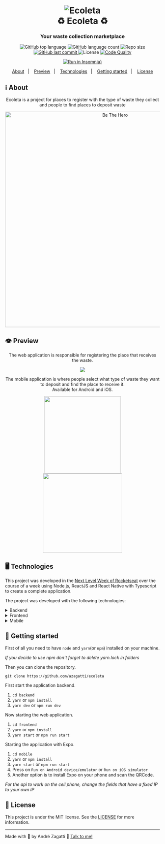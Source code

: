 <h1 align="center">
    <img alt="Ecoleta" src="https://res.cloudinary.com/zagatti/image/upload/v1591460899/readme/logo_3x_xv7eea.png" />
    <br>
    ♻️ Ecoleta ♻️
</h1>

<h3 align="center">
  Your waste collection marketplace
</h3>
<p align="center">
  <img alt="GitHub top language" src="https://img.shields.io/github/languages/top/azagatti/ecoleta?style=plastic">

  <img alt="GitHub language count" src="https://img.shields.io/github/languages/count/azagatti/ecoleta?style=plastic">

  <img alt="Repo size" src="https://img.shields.io/github/repo-size/azagatti/ecoleta?style=plastic">

  <a href="https://github.com/AZagatti/ecoleta/commits/master">
    <img alt="GitHub last commit" src="https://img.shields.io/github/last-commit/azagatti/ecoleta?style=plastic">
  </a>

  <img alt="License" src="https://img.shields.io/github/license/azagatti/ecoleta?style=plastic">

  <a href="https://app.codacy.com/manual/AZagatti/ecoleta/dashboard">
    <img alt="Code Quality" src="https://img.shields.io/codacy/grade/68af2047ff0a4ed9aafa998a865736b6?style=plastic">
  </a>
</p>

<div align="center">

  [![Run in Insomnia}](https://insomnia.rest/images/run.svg)](https://insomnia.rest/run/?label=Ecoleta&uri=https%3A%2F%2Fres.cloudinary.com%2Fzagatti%2Fraw%2Fupload%2Fv1591460808%2Fimsomnia%2Fecoleta_sptymz.json)

</div>

<p align="center">
  <a href="#ℹ%EF%B8%8F-about">About</a>&nbsp;&nbsp;&nbsp;|&nbsp;&nbsp;&nbsp;
  <a href="#-preview">Preview</a>&nbsp;&nbsp;&nbsp;|&nbsp;&nbsp;&nbsp;
  <a href="#-technologies">Technologies</a>&nbsp;&nbsp;&nbsp;|&nbsp;&nbsp;&nbsp;
  <a href="#-getting-started">Getting started</a>&nbsp;&nbsp;&nbsp;|&nbsp;&nbsp;&nbsp;
  <a href="#-license">License</a>
</p>

## ℹ️ About

<div align="center">

  <p align="center">
    Ecoleta is a project for places to register with the type of waste they collect and people to find places to deposit waste
  </p>

  <img alt="Be The Hero" width="700" src="https://res.cloudinary.com/zagatti/image/upload/v1591459961/readme/capa-ecoleta_ltbv0r.png" />
</div>

## 👁 Preview

<div align="center">

The web application is responsible for registering the place that receives the waste.

  <img src="https://res.cloudinary.com/zagatti/image/upload/v1591461653/readme/ecoleta-web_nwdnpi.gif" />
</div>

<div align="center">

The mobile application is where people select what type of waste they want to deposit and find the place to receive it.
<br/>
Available for Android and iOS.

  <img width="250" src="https://res.cloudinary.com/zagatti/image/upload/v1591463055/readme/ecoleta-android_qlflwp.gif" />
  <img width="258" src="https://res.cloudinary.com/zagatti/image/upload/v1591461653/readme/ecoleta-iphone_yy8sdv.gif" />
</div>

## 🖥 Technologies

This project was developed in the [Next Level Week of Rocketseat](https://www.youtube.com/rocketseat) over the course of a week using Node.js, ReactJS and React Native with Typescript to create a complete application.

The project was developed with the following technologies:

<details>
  <summary>Backend</summary>

- [Celebrate](https://github.com/arb/celebrate)
- [Cors](https://www.npmjs.com/package/cors)
- [Express](https://www.npmjs.com/package/express)
- [Knex](http://knexjs.org/)
- [Node.js](https://nodejs.org/)
- [sqlite3](https://www.npmjs.com/package/sqlite3)
- [TS-Node](https://www.npmjs.com/package/ts-node)
- [TS-Node-Dev](https://www.npmjs.com/package/ts-node-dev)
- [Typescript](https://www.typescriptlang.org/)

</details>

<details>
  <summary>Frontend</summary>

- [Axios](https://www.npmjs.com/package/axios)
- [Leaflet](https://leafletjs.com/)
- [React](https://pt-br.reactjs.org/)
- [React DOM](https://pt-br.reactjs.org/docs/react-dom.html)
- [React Dropzone](https://github.com/react-dropzone/react-dropzone)
- [React Icons](https://react-icons.netlify.com/#/)
- [React Leaflet](https://react-leaflet.js.org/)
- [React Router Dom](https://reacttraining.com/react-router/web/)
- [Styled Components](https://styled-components.com/)
- [Typescript](https://www.typescriptlang.org/)

</details>

<details>
  <summary>Mobile</summary>

- [Axios](https://www.npmjs.com/package/axios)
- [Expo](https://expo.io/learn)
- [Expo Constants](https://docs.expo.io/versions/latest/sdk/constants/)
- [Expo Font](https://docs.expo.io/versions/latest/sdk/font/)
- [Expo Google Fonts](https://github.com/expo/google-fonts)
- [Expo Location](https://docs.expo.io/versions/latest/sdk/location/)
- [Expo Mail Composer](https://docs.expo.io/versions/latest/sdk/mail-composer/)
- [React](https://pt-br.reactjs.org/)
- [React Native](https://reactnative.dev/)
- [React Native Appearance](https://github.com/expo/react-native-appearance)
- [React Native Picker Select](https://www.npmjs.com/package/react-native-picker-select)
- [React Native Svg](https://github.com/react-native-community/react-native-svg)
- [React Navigation](https://reactnavigation.org/)
- [Styled Components](https://styled-components.com/)
- [Typescript](https://www.typescriptlang.org/)

</details>

## 🚀 Getting started

First of all you need to have `node` and `yarn`(or `npm`) installed on your machine.

_If you decide to use npm don't forget to delete yarn.lock in folders_

Then you can clone the repository.

`git clone https://github.com/azagatti/ecoleta`

First start the application backend.

1. `cd backend`
2. `yarn` or `npm install`
3. `yarn dev` or `npm run dev`

Now starting the web application.

1. `cd frontend`
2. `yarn` or `npm install`
3. `yarn start` or `npm run start`

Starting the application with Expo.

1. `cd mobile`
2. `yarn` or `npm install`
3. `yarn start` or `npm run start`
4. Press on `Run on Android device/emulator` or `Run on iOS simulator`
5. Another option is to install Expo on your phone and scan the QRCode.

_For the api to work on the cell phone, change the fields that have a fixed IP to your own IP_

## 📝 License

This project is under the MIT license. See the [LICENSE](https://github.com/AZagatti/ecoleta/blob/master/LICENSE.md) for more information.

---

Made with 💟 by André Zagatti 👋 [Talk to me!](https://www.linkedin.com/in/andre-zagatti/)
